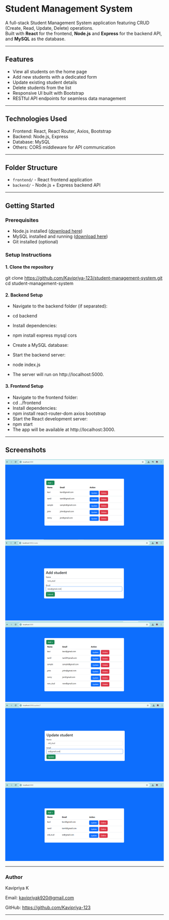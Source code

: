 # Student Management System

A full-stack Student Management System application featuring CRUD (Create, Read, Update, Delete) operations.  
Built with **React** for the frontend, **Node.js** and **Express** for the backend API, and **MySQL** as the database.

---

## Features

- View all students on the home page
- Add new students with a dedicated form
- Update existing student details
- Delete students from the list
- Responsive UI built with Bootstrap
- RESTful API endpoints for seamless data management

---

## Technologies Used

- Frontend: React, React Router, Axios, Bootstrap
- Backend: Node.js, Express
- Database: MySQL
- Others: CORS middleware for API communication

---

## Folder Structure

- `frontend/` - React frontend application
- `backend/` - Node.js + Express backend API

---

## Getting Started

### Prerequisites

- Node.js installed ([download here](https://nodejs.org/))
- MySQL installed and running ([download here](https://dev.mysql.com/downloads/mysql/))
- Git installed (optional)

### Setup Instructions

#### 1. Clone the repository


git clone https://github.com/Kavipriya-123/student-management-system.git
cd student-management-system

#### 2. Backend Setup
- Navigate to the backend folder (if separated):
- cd backend
- Install dependencies:

- npm install express mysql cors
- Create a MySQL database:
- Start the backend server:
- node index.js
- The server will run on http://localhost:5000.

#### 3. Frontend Setup
- Navigate to the frontend folder:
- cd ../frontend
- Install dependencies:
- npm install react-router-dom axios bootstrap
- Start the React development server:
- npm start
- The app will be available at http://localhost:3000.

--- 
## Screenshots
![Screenshot 1](assets/page1.PNG)  
![Screenshot 2](assets/page2.PNG)  
![Screenshot 3](assets/page3.PNG)
![Screenshot 4](assets/page4.PNG)  
![Screenshot 5](assets/page5.PNG)  


---
### Author
Kavipriya K

Email: kavipriyak920@gmail.com

GitHub: https://github.com/Kavipriya-123

---